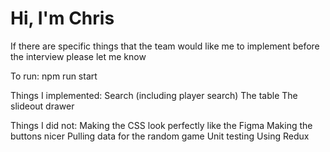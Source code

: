 # Hi, I'm Chris

If there are specific things that the team would like me to implement before the interview please let me know

To run: npm run start
 
Things I implemented: 
Search (including player search)
The table
The slideout drawer

Things I did not:
Making the CSS look perfectly like the Figma
Making the buttons nicer
Pulling data for the random game
Unit testing
Using Redux
